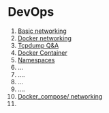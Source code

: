 # DevOps

1. [Basic networking](doc/1_networking.md)
2. [Docker networking](doc/2_docker_networking.md)
3. [Tcpdump Q&A](doc/3_Tcpdump_Q&A.md)
4. [Docker Container](doc/4_docker_container.md)
5. [Namespaces](doc/5_namespace.md)
6. ...
7. ....
8. ...
9. ....
10. [Docker_compose/ networking](doc/10_docker_compose_1.md)
11. 

